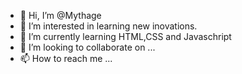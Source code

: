 - 👋 Hi, I’m @Mythage
- 👀 I’m interested in learning new inovations.
- 🌱 I’m currently learning HTML,CSS and Javaschript
- 💞️ I’m looking to collaborate on ...
- 📫 How to reach me ...

<!---
Mythage/Mythage is a ✨ special ✨ repository because its `README.md` (this file) appears on your GitHub profile.
You can click the Preview link to take a look at your changes.
--->
